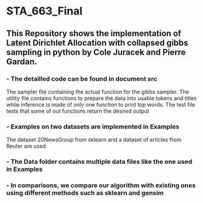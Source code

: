 # STA_663_Final
   ## This Repository shows the implementation of Latent Dirichlet Allocation with collapsed gibbs sampling in python by Cole Juracek and Pierre Gardan.
    
   ### - The detailled code can be found in document src 
   The sampler file containing the actual function for the gibbs sampler. The utility file contains functions to prepare the data into usable tokens and titles while inference is made of only one function to print top words. The test file tests that some of out functions return the desired output
       
  ### - Examples on two datasets are implemented in Examples
  The dataset 20NewsGroup from sklearn and a dataset of articles from Reuter are used
      
  ### - The Data folder contains multiple data files like the one used in Examples
  
  ### - In comparisons, we compare our algorithm with existing ones using different methods such as sklearn and gensim
